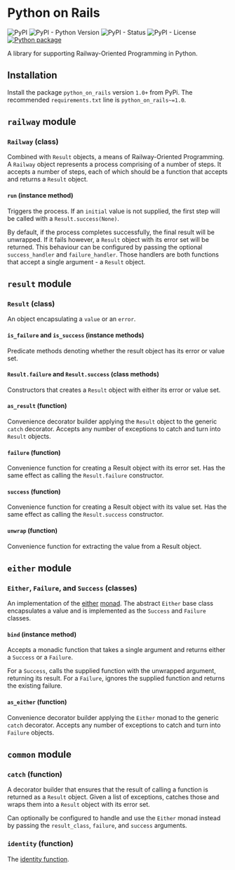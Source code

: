 # Python on Rails

![PyPI](https://img.shields.io/pypi/v/python-on-rails)
![PyPI - Python Version](https://img.shields.io/pypi/pyversions/python-on-rails)
![PyPI - Status](https://img.shields.io/pypi/status/python-on-rails)
![PyPI - License](https://img.shields.io/pypi/l/python-on-rails)
[![Python package](https://github.com/funnel-io/python-on-rails/actions/workflows/python-package.yml/badge.svg)](https://github.com/funnel-io/python-on-rails/actions/workflows/python-package.yml)

A library for supporting Railway-Oriented Programming in Python.

## Installation

Install the package `python_on_rails` version `1.0+` from PyPi.
The recommended `requirements.txt` line is `python_on_rails~=1.0`.

## `railway` module

### `Railway` (class)

Combined with `Result` objects, a means of Railway-Oriented Programming.
A `Railway` object represents a process comprising of a number of steps. It accepts a number of steps, each of which should be a function that accepts and returns a `Result` object.

#### `run` (instance method)

Triggers the process. If an `initial` value is not supplied, the first step will be called with a `Result.success(None)`.

By default, if the process completes successfully, the final result will be unwrapped. If it fails however, a `Result` object with its error set will be returned. This behaviour can be configured by passing the optional `success_handler` and `failure_handler`. Those handlers are both functions that accept a single argument - a `Result` object.

## `result` module

### `Result` (class)

An object encapsulating a `value` or an `error`.

#### `is_failure` and `is_success` (instance methods)

Predicate methods denoting whether the result object has its error or value set.

#### `Result.failure` and `Result.success` (class methods)

Constructors that creates a `Result` object with either its error or value set.

#### `as_result` (function)

Convenience decorator builder applying the `Result` object to the generic `catch` decorator. Accepts any number of exceptions to catch and turn into `Result` objects.


#### `failure` (function)

Convenience function for creating a Result object with its error set.
Has the same effect as calling the `Result.failure` constructor.

#### `success` (function)

Convenience function for creating a Result object with its value set.
Has the same effect as calling the `Result.success` constructor.

#### `unwrap` (function)

Convenience function for extracting the value from a Result object.

## `either` module

### `Either`, `Failure`, and `Success` (classes)

An implementation of the [either](https://wiki.haskell.org/Typeclassopedia#Instances) [monad](https://en.wikipedia.org/wiki/Monad_(functional_programming)). The abstract `Either` base class encapsulates a value and is implemented as the `Success` and `Failure` classes.

#### `bind` (instance method)

Accepts a monadic function that takes a single argument and returns either a `Success` or a `Failure`.

For a `Success`, calls the supplied function with the unwrapped argument, returning its result.
For a `Failure`, ignores the supplied function and returns the existing failure.

#### `as_either` (function)

Convenience decorator builder applying the `Either` monad to the generic `catch` decorator. Accepts any number of exceptions to catch and turn into `Failure` objects.

## `common` module

### `catch` (function)

A decorator builder that ensures that the result of calling a function is returned as a `Result` object. Given a list of exceptions, catches those and wraps them into a `Result` object with its error set.

Can optionally be configured to handle and use the `Either` monad instead by passing the `result_class`, `failure`, and `success` arguments.

### `identity` (function)

The [identity function](https://en.wikipedia.org/wiki/Identity_function).

